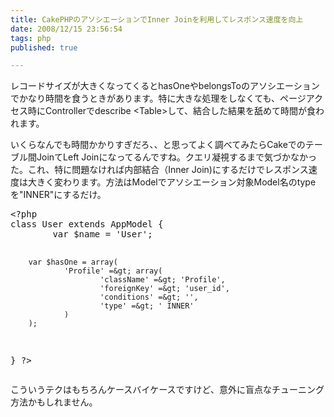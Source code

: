 ```yaml
---
title: CakePHPのアソシエーションでInner Joinを利用してレスポンス速度を向上
date: 2008/12/15 23:56:54
tags: php
published: true

---
```


<p>レコードサイズが大きくなってくるとhasOneやbelongsToのアソシエーションでかなり時間を食うときがあります。特に大きな処理をしなくても、ページアクセス時にControllerでdescribe &lt;Table&gt;して、結合した結果を舐めて時間が食われます。</p>

<p>いくらなんでも時間かかりすぎだろ、、と思ってよく調べてみたらCakeでのテーブル間JoinてLeft Joinになってるんですね。クエリ凝視するまで気づかなかった。これ、特に問題なければ内部結合（Inner Join)にするだけでレスポンス速度は大きく変わります。方法はModelでアソシエーション対象Model名のtypeを"INNER"にするだけ。</p>

<p><pre>
&lt;?php
class User extends AppModel {
        var $name = 'User';
        
        var $hasOne = array(
                'Profile' =&gt; array(
                        'className' =&gt; 'Profile',
                        'foreignKey' =&gt; 'user_id',
                        'conditions' =&gt; '',
                        'type' =&gt; ' INNER'
                )
        );
}
?&gt;
</pre></p>

<p>こういうテクはもちろんケースバイケースですけど、意外に盲点なチューニング方法かもしれません。</p>


